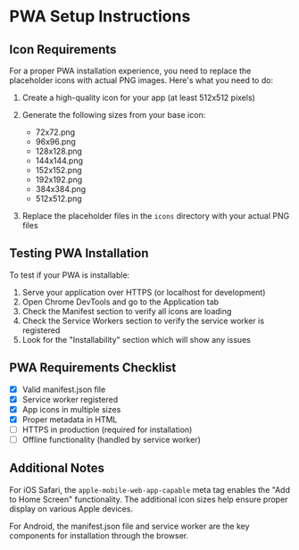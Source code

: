 # PWA Setup Instructions

## Icon Requirements

For a proper PWA installation experience, you need to replace the placeholder icons with actual PNG images. Here's what you need to do:

1. Create a high-quality icon for your app (at least 512x512 pixels)
2. Generate the following sizes from your base icon:
   - 72x72.png
   - 96x96.png
   - 128x128.png
   - 144x144.png
   - 152x152.png
   - 192x192.png
   - 384x384.png
   - 512x512.png

3. Replace the placeholder files in the `icons` directory with your actual PNG files

## Testing PWA Installation

To test if your PWA is installable:

1. Serve your application over HTTPS (or localhost for development)
2. Open Chrome DevTools and go to the Application tab
3. Check the Manifest section to verify all icons are loading
4. Check the Service Workers section to verify the service worker is registered
5. Look for the "Installability" section which will show any issues

## PWA Requirements Checklist

- [x] Valid manifest.json file
- [x] Service worker registered
- [x] App icons in multiple sizes
- [x] Proper metadata in HTML
- [ ] HTTPS in production (required for installation)
- [ ] Offline functionality (handled by service worker)

## Additional Notes

For iOS Safari, the `apple-mobile-web-app-capable` meta tag enables the "Add to Home Screen" functionality. The additional icon sizes help ensure proper display on various Apple devices.

For Android, the manifest.json file and service worker are the key components for installation through the browser.